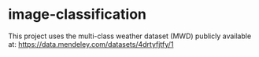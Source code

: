 # image-classification
This project uses the multi-class weather dataset (MWD) publicly available at:  https://data.mendeley.com/datasets/4drtyfjtfy/1
